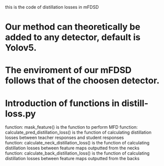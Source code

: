 this is the code of distillation losses in mFDSD
# Our method can theoretically be added to any detector, default is Yolov5.
# The enviroment of our mFDSD follows that of the choosen detector.

# Introduction of functions in distill-loss.py

function: mask_feature() is the function to perform MFD
function: calculate_pred_distillation_loss() is the function of calculating distillation losses between teacher responses and student responses\
function: calculate_neck_distillation_loss() is the function of calculating distillation losses between feature maps outputted from the necks
\
function: calculate_back_distillation_loss() is the function of calculating distillation losses between feature maps outputted from the backs



